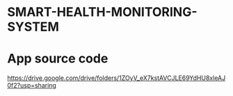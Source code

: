 # SMART-HEALTH-MONITORING-SYSTEM
# App source code 

https://drive.google.com/drive/folders/1ZOyV_eX7kstAVCJLE69YdHU8xleAJ0f2?usp=sharing
